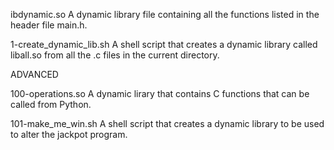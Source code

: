 ibdynamic.so
A dynamic library file containing all the functions listed in the header file main.h.

1-create_dynamic_lib.sh
A shell script that creates a dynamic library called liball.so from all the .c files in the current directory.

ADVANCED

100-operations.so
A dynamic lirary that contains C functions that can be called from Python.

101-make_me_win.sh
A shell script that creates a dynamic library to be used to alter the jackpot program.
